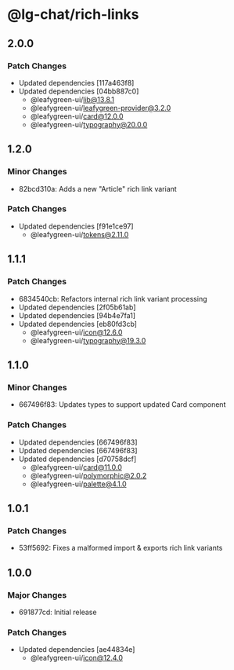 # @lg-chat/rich-links

## 2.0.0

### Patch Changes

- Updated dependencies [117a463f8]
- Updated dependencies [04bb887c0]
  - @leafygreen-ui/lib@13.8.1
  - @leafygreen-ui/leafygreen-provider@3.2.0
  - @leafygreen-ui/card@12.0.0
  - @leafygreen-ui/typography@20.0.0

## 1.2.0

### Minor Changes

- 82bcd310a: Adds a new "Article" rich link variant

### Patch Changes

- Updated dependencies [f91e1ce97]
  - @leafygreen-ui/tokens@2.11.0

## 1.1.1

### Patch Changes

- 6834540cb: Refactors internal rich link variant processing
- Updated dependencies [2f05b61ab]
- Updated dependencies [94b4e7fa1]
- Updated dependencies [eb80fd3cb]
  - @leafygreen-ui/icon@12.6.0
  - @leafygreen-ui/typography@19.3.0

## 1.1.0

### Minor Changes

- 667496f83: Updates types to support updated Card component

### Patch Changes

- Updated dependencies [667496f83]
- Updated dependencies [667496f83]
- Updated dependencies [d70758dcf]
  - @leafygreen-ui/card@11.0.0
  - @leafygreen-ui/polymorphic@2.0.2
  - @leafygreen-ui/palette@4.1.0

## 1.0.1

### Patch Changes

- 53ff5692: Fixes a malformed import & exports rich link variants

## 1.0.0

### Major Changes

- 691877cd: Initial release

### Patch Changes

- Updated dependencies [ae44834e]
  - @leafygreen-ui/icon@12.4.0
